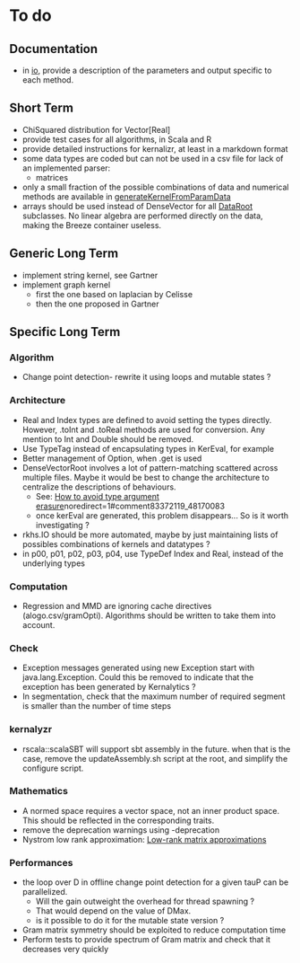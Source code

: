 # To do

## Documentation

- in [io](/doc/io.md), provide a description of the parameters and output specific to each method.

## Short Term

- ChiSquared distribution for Vector[Real]
- provide test cases for all algorithms, in Scala and R
- provide detailed instructions for kernalizr, at least in a markdown format
- some data types are coded but can not be used in a csv file for lack of an implemented parser:
  - matrices
- only a small fraction of the possible combinations of data and numerical methods are available in [generateKernelFromParamData](/src/main/scala/rkhs/KernelGenerator.scala)
- arrays should be used instead of DenseVector for all [DataRoot](/src/main/scala/rkhs/DataRoot.scala) subclasses. No linear algebra are performed directly on the data, making the Breeze container useless.

## Generic Long Term

- implement string kernel, see Gartner
- implement graph kernel
  - first the one based on laplacian by Celisse
  - then the one proposed in Gartner
  
## Specific Long Term

### Algorithm

- Change point detection- rewrite it using loops and mutable states ?

### Architecture

- Real and Index types are defined to avoid setting the types directly. However, .toInt and .toReal methods are used for conversion. Any mention to Int and Double should be removed.
- Use TypeTag instead of encapsulating types in KerEval, for example
- Better management of Option, when .get is used
- DenseVectorRoot involves a lot of pattern-matching scattered across multiple files. Maybe it would be best to change the architecture to centralize the descriptions of behaviours.
  - See: [How to avoid type argument erasure](https://stackoverflow.com/questions/48169051/how-to-avoid-type-argument-erasure/48170083?)noredirect=1#comment83372119_48170083
  - once kerEval are generated, this problem disappears... So is it worth investigating ?
- rkhs.IO should be more automated, maybe by just maintaining lists of possibles combinations of kernels and datatypes ?
- in p00, p01, p02, p03, p04, use TypeDef Index and Real, instead of the underlying types

### Computation

- Regression and MMD are ignoring cache directives (alogo.csv/gramOpti). Algorithms should be written to take them into account.

### Check

- Exception messages generated using new Exception start with java.lang.Exception. Could this be removed to indicate that the exception has been generated by Kernalytics ?
- In segmentation, check that the maximum number of required segment is smaller than the number of time steps

### kernalyzr

- rscala::scalaSBT will support sbt assembly in the future. when that is the case, remove the updateAssembly.sh script at the root, and simplify the configure script.

### Mathematics

- A normed space requires a vector space, not an inner product space. This should be reflected in the corresponding traits.
- remove the deprecation warnings using -deprecation
- Nystrom low rank approximation: [Low-rank matrix approximations](https://en.wikipedia.org/wiki/Low-rank_matrix_approximations)

### Performances

- the loop over D in offline change point detection for a given tauP can be parallelized.
  - Will the gain outweight the overhead for thread spawning ?
  - That would depend on the value of DMax.
  - is it possible to do it for the mutable state version ?
- Gram matrix symmetry should be exploited to reduce computation time
- Perform tests to provide spectrum of Gram matrix and check that it decreases very quickly
